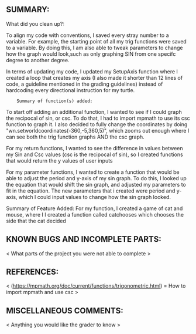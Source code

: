 

## SUMMARY:
What did you clean up?:

To align my code with conventions, I saved every stray number to a variable. For example, the starting point of all my trig functions were saved to a variable. 
By doing this, I am also able to tweak parameters to change how the graph would look,such as only graphing SIN from one specifc degree to another degree.

In terms of updating my code, I updated my SetupAxis function where I created a loop that creates my axis (I also made it shorter than 12 lines of code, a guideline mentioned in the grading guidelines) instead of hardcoding every directional instruction for my turtle.
 
        Summary of function(s) added:

To start off adding an additional function, I wanted to see if I could graph the recipocal of sin, or csc. To do that, I had to import mpmath to use its csc function to graph it. I also decided to fully change the coordinates by doing "wn.setworldcoordinates(-360,-5,360,5)", which zooms out enough where I can see both the trig function graphs AND the csc graph.

 For my return functions, I wanted to see the difference in values between my Sin and Csc values (csc is the recipocal of sin), so I created functions that would return the y values of user inputs 

 For my parameter functions, I wanted to create a function that would be able to adjust the period and y-axis of my sin graph. To do this, I looked up the equation that would shift the sin graph, and adjusted my parameters to fit in the equation. The new parameters that i created were period and y-axis, which I could input values to change how the sin graph looked.

Summary of Feature Added:
For my function, I created a game of cat and mouse, where I 
I created a function called catchooses which chooses the side that the cat decided

## KNOWN BUGS AND INCOMPLETE PARTS:
 < What parts of the project you were not able to complete >

## REFERENCES:
 < (https://mpmath.org/doc/current/functions/trigonometric.html) = How to import mpmath and use csc >

## MISCELLANEOUS COMMENTS:
 < Anything you would like the grader to know >
